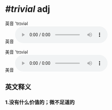 # ***\#trivial*** adj
英音 'trɪviəl  
英音
<audio src="./media/trivial1_AAC.aac" controls="controls"></audio>

美音 'trɪviəl  
美音
<audio src="./media/trivial2_AAC.aac" controls="controls"></audio>



  

英文释义
---
### 1.**没有什么价值的；微不足道的**  


